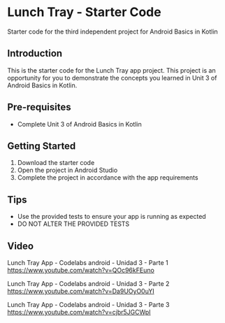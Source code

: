 Lunch Tray - Starter Code
==================================

Starter code for the third independent project for Android Basics in Kotlin

Introduction
------------

This is the starter code for the Lunch Tray app project. This project is an opportunity for you to
demonstrate the concepts you learned in Unit 3 of Android Basics in Kotlin.

Pre-requisites
--------------

- Complete Unit 3 of Android Basics in Kotlin

Getting Started
---------------

1. Download the starter code
2. Open the project in Android Studio
3. Complete the project in accordance with the app requirements

Tips
----

- Use the provided tests to ensure your app is running as expected
- DO NOT ALTER THE PROVIDED TESTS

Video
----
Lunch Tray App - Codelabs android - Unidad 3 - Parte 1
https://www.youtube.com/watch?v=QOc96kFEuno

Lunch Tray App - Codelabs android - Unidad 3 - Parte 2
https://www.youtube.com/watch?v=Da9UOyO0uYI

Lunch Tray App - Codelabs android - Unidad 3 - Parte 3
https://www.youtube.com/watch?v=cjbr5JGCWpI